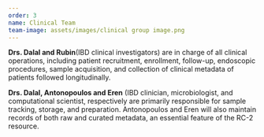 ```yaml
---
order: 3
name: Clinical Team
team-image: assets/images/clinical group image.png
---
```


**Drs. Dalal and Rubin**(IBD clinical investigators) are in charge of all clinical operations, including patient recruitment, enrollment, follow-up, endoscopic procedures, sample acquisition, and collection of clinical metadata of patients followed longitudinally. 

**Drs. Dalal, Antonopoulos and Eren** (IBD clinician, microbiologist, and computational scientist, respectively are primarily responsible for sample tracking, storage, and preparation. Antonopoulos and Eren will also maintain records of both raw and curated metadata, an essential feature of the RC-2 resource.

